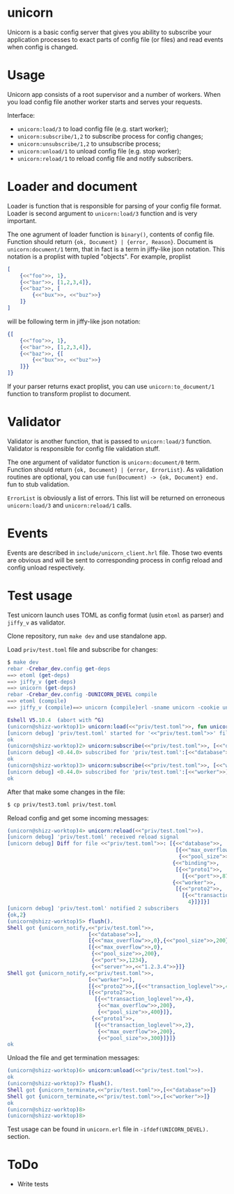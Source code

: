 unicorn
=======

Unicorn is a basic config server that gives you ability to subscribe your application processes to exact parts of config file (or files) and read events when config is changed.

Usage
=====

Unicorn app consists of a root supervisor and a number of workers. When you load config file another worker starts and serves your requests.

Interface:

 - `unicorn:load/3` to load config file (e.g. start worker);
 - `unicorn:subscribe/1,2` to subscribe process for config changes;
 - `unicorn:unsubscribe/1,2` to unsubscribe process;
 - `unicorn:unload/1` to unload config file (e.g. stop worker);
 - `unicorn:reload/1` to reload config file and notify subscribers.

Loader and document
===================

Loader is function that is responsible for parsing of your config file format. Loader is second argument to `unicorn:load/3` function and is very important.

The one agrument of loader function is `binary()`, contents of config file. Function should return `{ok, Document} | {error, Reason}`. Document is `unicorn:document/1` term, that in fact is a term in jiffy-like json notation. This notation is a proplist with tupled "objects". For example, proplist

```erlang
[
    {<<"foo">>, 1},
    {<<"bar">>, [1,2,3,4]},
    {<<"baz">>, [
        {<<"bux">>, <<"buz">>}
    ]}
]
```

will be following term in jiffy-like json notation:

```erlang
{[
    {<<"foo">>, 1},
    {<<"bar">>, [1,2,3,4]},
    {<<"baz">>, {[
        {<<"bux">>, <<"buz">>}
    ]}}
]}
```

If your parser returns exact proplist, you can use `unicorn:to_document/1` function to transform proplist to document.

Validator
=========

Validator is another function, that is passed to `unicorn:load/3` function. Validator is responsible for config file validation stuff.

The one argument of validator function is `unicorn:document/0` term. Function should return `{ok, Document} | {error, ErrorList}`. As validation routines are optional, you can use `fun(Document) -> {ok, Document} end.` fun to stub validation.

`ErrorList` is obviously a list of errors. This list will be returned on erroneous `unicorn:load/3` and `unicorn:reload/1` calls.

Events
======

Events are described in `include/unicorn_client.hrl` file. Those two events are obvious and will be sent to corresponding process in config reload and config unload respectively.

Test usage
==========

Test unicorn launch uses TOML as config format (usin `etoml` as parser) and `jiffy_v` as validator.

Clone repository, run `make dev` and use standalone app.

Load `priv/test.toml` file and subscribe for changes:

```erlang
$ make dev
rebar -Crebar_dev.config get-deps
==> etoml (get-deps)
==> jiffy_v (get-deps)
==> unicorn (get-deps)
rebar -Crebar_dev.config -DUNICORN_DEVEL compile
==> etoml (compile)
==> jiffy_v (compile)==> unicorn (compile)erl -sname unicorn -cookie unicorn -pa ebin -pa deps/etoml/ebin -pa deps/jiffy_v/ebin -s unicorn dev_startErlang R16B03-1 (erts-5.10.4) [source] [64-bit] [smp:4:4] [async-threads:10] [hipe] [kernel-poll:false]

Eshell V5.10.4  (abort with ^G)
(unicorn@shizz-worktop)1> unicorn:load(<<"priv/test.toml">>, fun unicorn:dev_loader/1, fun unicorn:dev_validator/1).
[unicorn debug] 'priv/test.toml' started for '<<"priv/test.toml">>' file
ok
(unicorn@shizz-worktop)2> unicorn:subscribe(<<"priv/test.toml">>, [<<"database">>]).
[unicorn debug] <0.44.0> subscribed for 'priv/test.toml':[<<"database">>]
ok
(unicorn@shizz-worktop)3> unicorn:subscribe(<<"priv/test.toml">>, [<<"worker">>]).
[unicorn debug] <0.44.0> subscribed for 'priv/test.toml':[<<"worker">>]
ok
```

After that make some changes in the file:

```sh
$ cp priv/test3.toml priv/test.toml
```

Reload config and get some incoming messages:

```erlang
(unicorn@shizz-worktop)4> unicorn:reload(<<"priv/test.toml">>).
[unicorn debug] 'priv/test.toml' received reload signal
[unicorn debug] Diff for file <<"priv/test.toml">>: [{<<"database">>,
                                                      [{<<"max_overflow">>,0},
                                                       {<<"pool_size">>,200}]},
                                                     {<<"binding">>,
                                                      [{<<"proto1">>,
                                                        [{<<"port">>,8713}]}]},
                                                     {<<"worker">>,
                                                      [{<<"proto2">>,
                                                        [{<<"transaction_loglevel">>,
                                                          4}]}]}]
[unicorn debug] 'priv/test.toml' notified 2 subscribers
{ok,2}
(unicorn@shizz-worktop)5> flush().
Shell got {unicorn_notify,<<"priv/test.toml">>,
                          [<<"database">>],
                          [{<<"max_overflow">>,0},{<<"pool_size">>,200}],
                          [{<<"max_overflow">>,0},
                           {<<"pool_size">>,200},
                           {<<"port">>,1234},
                           {<<"server">>,<<"1.2.3.4">>}]}
Shell got {unicorn_notify,<<"priv/test.toml">>,
                          [<<"worker">>],
                          [{<<"proto2">>,[{<<"transaction_loglevel">>,4}]}],
                          [{<<"proto2">>,
                            [{<<"transaction_loglevel">>,4},
                             {<<"max_overflow">>,200},
                             {<<"pool_size">>,400}]},
                           {<<"proto1">>,
                            [{<<"transaction_loglevel">>,2},
                             {<<"max_overflow">>,200},
                             {<<"pool_size">>,300}]}]}
ok
```

Unload the file and get termination messages:

```erlang
(unicorn@shizz-worktop)6> unicorn:unload(<<"priv/test.toml">>).
ok
(unicorn@shizz-worktop)7> flush().
Shell got {unicorn_terminate,<<"priv/test.toml">>,[<<"database">>]}
Shell got {unicorn_terminate,<<"priv/test.toml">>,[<<"worker">>]}
ok
(unicorn@shizz-worktop)8>
(unicorn@shizz-worktop)8>
```

Test usage can be found in `unicorn.erl` file in `-ifdef(UNICORN_DEVEL).` section.

ToDo
====

 - Write tests